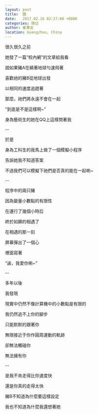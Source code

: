 ```yaml
---
layout: post
title:  圈
date:   2017.02.16 02:27:00 +0800
categories: 随记
author: 崔秉龙
location: Guangzhou, China
---
```




很久很久之前

她發了一篇“校內網”的文章給我看

說如果豬A在繞著地球勻速飛著

喜歡祂的豬B從地球出發

以相同的速度追趕著

那麼，祂們將永遠不會在一起

“到底是不是這樣啊~”

身為藝術生的她在QQ上這樣問著我

--

於是

身為工科生的我馬上做了一個模擬小程序

告訴她我不知道答案

不過我們可以模擬下祂們是否真的能在一起喲~

--

程序中的兩只豬

因為變量小數點的有限性

在運行了幾個小時后

終於如願的相遇了

在相遇的那一刻

屏幕彈出了一個心

裡面寫著

“誒，我愛你喲~”

--

多年以後

我發現

現實中仍然不像計算機中的小數點是有限的

我仍然追不上你的腳步

只能默默的跟著你

無限接近于你作圓周運動的軌跡

卻無法觸碰你

無法擁有你

--

是我不肯走得比你速度快

還是你真的走得太快

豬B不知道為什麼要這樣設定

我也不知道為什麼我還想著她